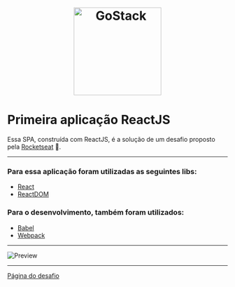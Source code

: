 <h1 align="center">
    <img alt="GoStack" src="https://rocketseat-cdn.s3-sa-east-1.amazonaws.com/bootcamp-header.png" width="200px" />
</h1>

# Primeira aplicação ReactJS
Essa SPA, construída com ReactJS, é a solução de um desafio proposto pela [Rocketseat](https://www.rocketseat.com.br)  🚀.

---
### Para essa aplicação foram utilizadas as seguintes libs:
- [React](https://github.com/facebook/react)
- [ReactDOM](https://pt-br.reactjs.org/docs/react-dom.html)

### Para o desenvolvimento, também foram utilizados:
- [Babel](https://github.com/babel/babel)
- [Webpack](https://github.com/webpack)
---
![Preview](.github/preview.png)

---
[Página do desafio](https://github.com/Rocketseat/bootcamp-gostack-desafio-04)
